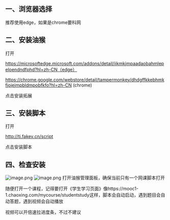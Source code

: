 
## 一、浏览器选择

推荐使用edge，如果是chrome要科网

## 二、安装油猴


打开

https://microsoftedge.microsoft.com/addons/detail/iikmkjmpaadaobahmlepeloendndfphd?hl=zh-CN（edge）

https://chrome.google.com/webstore/detail/tampermonkey/dhdgffkkebhmkfjojejmpbldmpobfkfo?hl=zh-CN  (chrome)

点击安装拓展

## 三、安装脚本

打开

http://ti.fakev.cn/script

点击安装脚本

## 四、检查安装 

![image.png](https://pic4.zhimg.com/v2-c459ea4eed0054579dbfdcb33c95f9a5_r.jpg)
![image.png](https://pic4.zhimg.com/v2-10e2b729a9fd948eeb2d41f74703ef87_r.jpg)
打开油猴管理面板，确保当前只有一个网课脚本打开

随便打开一个课程，记得要打开《学生学习页面》像https://mooc1-1.chaoxing.com/mycourse/studentstudy这样，脚本会自动启动，遇到题目会自动答题，遇到视频会自动播放

视频可以开倍速拉进度条，不过不建议
